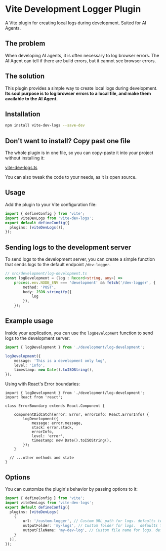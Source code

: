 # Vite Development Logger Plugin

A Vite plugin for creating local logs during development. Suited for AI Agents.

## The problem

When developing AI agents, it is often necessary to log browser errors. 
The AI Agent can tell if there are build errors, but it cannot see browser errors.


## The solution
This plugin provides a simple way to create local logs during development.
**Its soul purpose is to log browser errors to a local file, and make them available to the AI Agent.**


## Installation

```bash
npm install vite-dev-logs --save-dev
```


## Don't want to install? Copy past one file

The whole plugin is in one file, so you can copy-paste it into your project without installing it:

[vite-dev-logs.ts](https://github.com/ChenPeleg/vite-dev-logs/blob/main/src/index.ts)

You can also tweak the code to your needs, as it is open source.


## Usage

Add the plugin to your Vite configuration file:

```typescript
import { defineConfig } from 'vite';
import viteDevLogs from 'vite-dev-logs';
export default defineConfig({
  plugins: [viteDevLogs()],
});
```

## Sending logs to the development server

To send logs to the development server, you can create a simple function that sends logs to the default endpoint `/dev-logger`.

```typescript
// src/development/log-development.ts
const logDevelopment = (log : Record<string, any>) =>
    process.env.NODE_ENV === 'development' && fetch('/dev-logger', {
        method: 'POST',
        body: JSON.stringify({
            log
        }),
    });
```

## Example usage

Inside your application, you can use the `logDevelopment` function to send logs to the development server:

```typescript
import { logDevelopment } from './development/log-development';

logDevelopment({
    message: 'This is a development only log',
    level: 'info',
    timestamp: new Date().toISOString(),
});
```

Using with React's Error boundaries:

```tsx
import { logDevelopment } from './development/log-development';
import React from 'react';

class ErrorBoundary extends React.Component {
   
    componentDidCatch(error: Error, errorInfo: React.ErrorInfo) {
        logDevelopment({
            message: error.message,
            stack: error.stack,
            errorInfo,
            level: 'error',
            timestamp: new Date().toISOString(),
        });
    }
 
  // ...other methods and state
}
```

## Options

You can customize the plugin's behavior by passing options to it:


```typescript
import { defineConfig } from 'vite';
import viteDevLogs from 'vite-dev-logs';
export default defineConfig({
  plugins: [viteDevLogs(
    {
        url: '/custom-logger', // Custom URL path for logs. defaults to `/dev-logger`.
        outputFolder: 'my-logs', // Custom folder for logs.  defaults to 'logs'.
        outputFileName: 'my-dev-log', // Custom file name for logs. defaults to 'dev-log'.
    }
  )],
});
```

 
